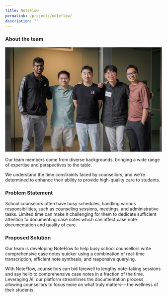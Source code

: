```yaml
---
title: NoteFlow
permalink: /projects/noteflow/
description: ""
---
```

### About the team

![](/images/noteflow.jpeg)

Our team members come from diverse backgrounds, bringing a wide range of expertise and perspectives to the table.

We understand the time constraints faced by counsellors, and we're determined to enhance their ability to provide high-quality care to students.

### Problem Statement

School counselors often have busy schedules, handling various responsibilities, such as counseling sessions, meetings, and administrative tasks. Limited time can make it challenging for them to dedicate sufficient attention to documenting case notes which can affect case note documentation and quality of care.  

### Proposed Solution

Our team is developing NoteFlow to help busy school counsellors write comprehensive case notes quicker using a combination of real-time transcription, efficient note synthesis, and responsive querying. 

With NoteFlow, counsellors can bid farewell to lengthy note-taking sessions and say hello to comprehensive case notes in a fraction of the time. Leveraging AI, our platform streamlines the documentation process, allowing counsellors to focus more on what truly matters— the wellness of their students.